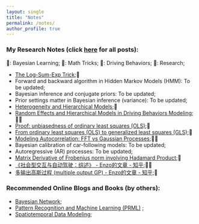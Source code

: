 ```yaml
---
layout: single
title: "Notes"
permalink: /notes/
author_profile: true
---
```


### My Research Notes (click [here](/blog-posts/) for all posts):

📙: Bayesian Learning;
📕: Math Tricks;
📘: Driving Behaviors;
📗: Research;

- [The Log-Sum-Exp Trick](/posts/logsumexp/);📕
- Forward and backward algorithm in Hidden Markov Models (HMM): To be updated;
- Bayesian inference and conjugate priors: To be updated;
- Prior settings matter in Bayesian inference (variance): To be updated;
- [Heterogeneity and Hierarchical Models](/posts/hierarchical/);📙
- [Random Effects and Hierarchical Models in Driving Behaviors Modeling](/posts/random-effects/);📙📘
- [Proof: unbiasedness of ordinary least squares (OLS)](/posts/ols-unbiased/);📕
- [From ordinary least squares (OLS) to generalized least squares (GLS)](/posts/ols-to-gls/);📕
- [Modeling Autocorrelation: FFT vs Gaussian Processes](/posts/autocorrelation);📙📕
- Bayesian calibration of car-following models: To be updated;
- Autoregressive (AR) processes: To be updated;
- [Matrix Derivative of Frobenius norm involving Hadamard Product](/posts/matrix-derivative/);📕
- [《社会型交互与自动驾驶：综述》 - Enzo的文章 - 知乎](https://zhuanlan.zhihu.com/p/557203965);📘📗
- [多输出高斯过程 (multiple output GP) - Enzo的文章 - 知乎](https://zhuanlan.zhihu.com/p/400628960);📙

### Recommended Online Blogs and Books (by others):

- [Bayesian Network](https://www.cs.toronto.edu/~duvenaud/distill_bayes_net/public/);
- [Pattern Recognition and Machine Learning (PRML)](https://www.microsoft.com/en-us/research/uploads/prod/2006/01/Bishop-Pattern-Recognition-and-Machine-Learning-2006.pdf)
  ;
- [Spatiotemporal Data Modeling](https://spatiotemporal-data.github.io/);